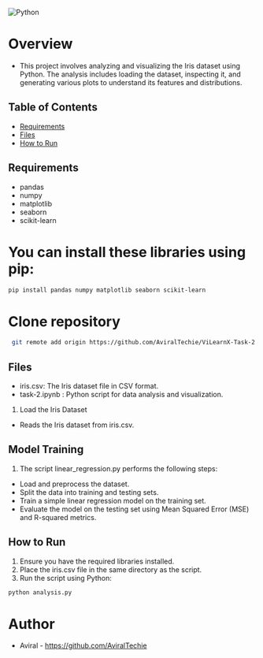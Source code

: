 
![Python](https://img.shields.io/badge/Python-v3.12.1-green)

# Overview
* This project involves analyzing and visualizing the Iris dataset using Python. The analysis includes loading the dataset, inspecting it, and generating various plots to understand its features and distributions.

## Table of Contents
- [Requirements](#requirements)
- [Files](#files)
- [How to Run](#how-to-run)

## Requirements
* pandas
* numpy
* matplotlib
* seaborn
* scikit-learn

# You can install these libraries using pip:
```bash
pip install pandas numpy matplotlib seaborn scikit-learn
```

# Clone repository
```bash
 git remote add origin https://github.com/AviralTechie/ViLearnX-Task-2.git
```
## Files
* iris.csv: The Iris dataset file in CSV format.
* task-2.ipynb : Python script for data analysis and visualization.

1. Load the Iris Dataset
* Reads the Iris dataset from iris.csv.

## Model Training
1. The script linear_regression.py performs the following steps:

* Load and preprocess the dataset.
* Split the data into training and testing sets.
* Train a simple linear regression model on the training set.
* Evaluate the model on the testing set using Mean Squared Error (MSE) and R-squared metrics.

## How to Run

1. Ensure you have the required libraries installed.
2. Place the iris.csv file in the same directory as the <filename> script.
3. Run the script using Python:
```bash
python analysis.py
```


# Author
* Aviral - https://github.com/AviralTechie
